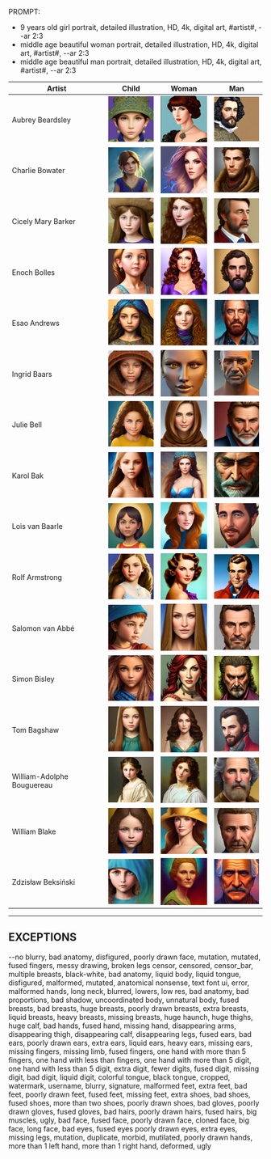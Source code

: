 PROMPT: 
* 9 years old girl portrait, detailed illustration, HD, 4k, digital art, #artist#, --ar 2:3 
* middle age beautiful woman portrait, detailed illustration, HD, 4k, digital art, #artist#, --ar 2:3
* middle age beautiful man portrait, detailed illustration, HD, 4k, digital art, #artist#, --ar 2:3

| Artist | Child | Woman | Man |
| --- | --- | --- | --- |
| Aubrey Beardsley | <img src="./Assets/Caracters/AubreyBeardsley/Child.jpg" width="100"> | <img src="./Assets/Caracters/AubreyBeardsley/Woman.jpg" width="100"> | <img src="./Assets/Caracters/AubreyBeardsley/Man.jpg" width="100"> |
| Charlie Bowater | <img src="./Assets/Caracters/CharlieBowater/Child.jpg" width="100"> | <img src="./Assets/Caracters/CharlieBowater/Woman.jpg" width="100"> | <img src="./Assets/Caracters/CharlieBowater/Man.jpg" width="100"> |
| Cicely Mary Barker | <img src="./Assets/Caracters/CicelyMaryBarker/Child.jpg" width="100"> | <img src="./Assets/Caracters/CicelyMaryBarker/Woman.jpg" width="100"> | <img src="./Assets/Caracters/CicelyMaryBarker/Man.jpg" width="100"> |
| Enoch Bolles | <img src="./Assets/Caracters/EnochBolles/Child.jpg" width="100"> | <img src="./Assets/Caracters/EnochBolles/Woman.jpg" width="100"> | <img src="./Assets/Caracters/EnochBolles/Man.jpg" width="100"> |
| Esao Andrews | <img src="./Assets/Caracters/EsaoAndrews/Child.jpg" width="100"> | <img src="./Assets/Caracters/EsaoAndrews/Woman.jpg" width="100"> | <img src="./Assets/Caracters/EsaoAndrews/Man.jpg" width="100"> |
| Ingrid Baars | <img src="./Assets/Caracters/IngridBaars/Child.jpg" width="100"> | <img src="./Assets/Caracters/IngridBaars/Woman.jpg" width="100"> | <img src="./Assets/Caracters/IngridBaars/Man.jpg" width="100"> |
| Julie Bell | <img src="./Assets/Caracters/JulieBell/Child.jpg" width="100"> | <img src="./Assets/Caracters/JulieBell/Woman.jpg" width="100"> | <img src="./Assets/Caracters/JulieBell/Man.jpg" width="100"> |
| Karol Bak | <img src="./Assets/Caracters/KarolBak/Child.jpg" width="100"> | <img src="./Assets/Caracters/KarolBak/Woman.jpg" width="100"> | <img src="./Assets/Caracters/KarolBak/Man.jpg" width="100"> |
| Lois van Baarle | <img src="./Assets/Caracters/LoisVanBaarle/Child.jpg" width="100"> | <img src="./Assets/Caracters/LoisVanBaarle/Woman.jpg" width="100"> | <img src="./Assets/Caracters/LoisVanBaarle/Man.jpg" width="100"> |
| Rolf Armstrong | <img src="./Assets/Caracters/RolfArmstrong/Child.jpg" width="100"> | <img src="./Assets/Caracters/RolfArmstrong/Woman.jpg" width="100"> | <img src="./Assets/Caracters/RolfArmstrong/Man.jpg" width="100"> |
| Salomon van Abbé | <img src="./Assets/Caracters/SalomonVanAbbe/Child.jpg" width="100"> | <img src="./Assets/Caracters/SalomonVanAbbe/Woman.jpg" width="100"> | <img src="./Assets/Caracters/SalomonVanAbbe/Man.jpg" width="100"> |
| Simon Bisley | <img src="./Assets/Caracters/SimonBisley/Child.jpg" width="100"> | <img src="./Assets/Caracters/SimonBisley/Woman.jpg" width="100"> | <img src="./Assets/Caracters/SimonBisley/Man.jpg" width="100"> |
| Tom Bagshaw | <img src="./Assets/Caracters/TomBagshaw/Child.jpg" width="100"> | <img src="./Assets/Caracters/TomBagshaw/Woman.jpg" width="100"> | <img src="./Assets/Caracters/TomBagshaw/Man.jpg" width="100"> |
| William-Adolphe Bouguereau | <img src="./Assets/Caracters/WilliamAdolpheBouguereau/Child.jpg" width="100"> | <img src="./Assets/Caracters/WilliamAdolpheBouguereau/Woman.jpg" width="100"> | <img src="./Assets/Caracters/WilliamAdolpheBouguereau/Man.jpg" width="100"> |
| William Blake | <img src="./Assets/Caracters/WilliamBlake/Child.jpg" width="100"> | <img src="./Assets/Caracters/WilliamBlake/Woman.jpg" width="100"> | <img src="./Assets/Caracters/WilliamBlake/Man.jpg" width="100"> |
| Zdzisław Beksiński | <img src="./Assets/Caracters/ZdzislawBeksinski/Child.jpg" width="100"> | <img src="./Assets/Caracters/ZdzislawBeksinski/Woman.jpg" width="100"> | <img src="./Assets/Caracters/ZdzislawBeksinski/Man.jpg" width="100"> |

---

## EXCEPTIONS
--no blurry, bad anatomy, disfigured, poorly drawn face, mutation, mutated, fused fingers, messy drawing, broken legs censor, censored, censor_bar, multiple breasts, black-white, bad anatomy, liquid body, liquid tongue, disfigured, malformed, mutated, anatomical nonsense, text font ui, error, malformed hands, long neck, blurred, lowers, low res, bad anatomy, bad proportions, bad shadow, uncoordinated body, unnatural body, fused breasts, bad breasts, huge breasts, poorly drawn breasts, extra breasts, liquid breasts, heavy breasts, missing breasts, huge haunch, huge thighs, huge calf, bad hands, fused hand, missing hand, disappearing arms, disappearing thigh, disappearing calf, disappearing legs, fused ears, bad ears, poorly drawn ears, extra ears, liquid ears, heavy ears, missing ears, missing fingers, missing limb, fused fingers, one hand with more than 5 fingers, one hand with less than fingers, one hand with more than 5 digit, one hand with less than 5 digit, extra digit, fewer digits, fused digit, missing digit, bad digit, liquid digit, colorful tongue, black tongue, cropped, watermark, username, blurry, signature, malformed feet, extra feet, bad feet, poorly drawn feet, fused feet, missing feet, extra shoes, bad shoes, fused shoes, more than two shoes, poorly drawn shoes, bad gloves, poorly drawn gloves, fused gloves, bad hairs, poorly drawn hairs, fused hairs, big muscles, ugly, bad face, fused face, poorly drawn face, cloned face, big face, long face, bad eyes, fused eyes poorly drawn eyes, extra eyes, missing legs, mutation, duplicate, morbid, mutilated, poorly drawn hands, more than 1 left hand, more than 1 right hand, deformed, ugly